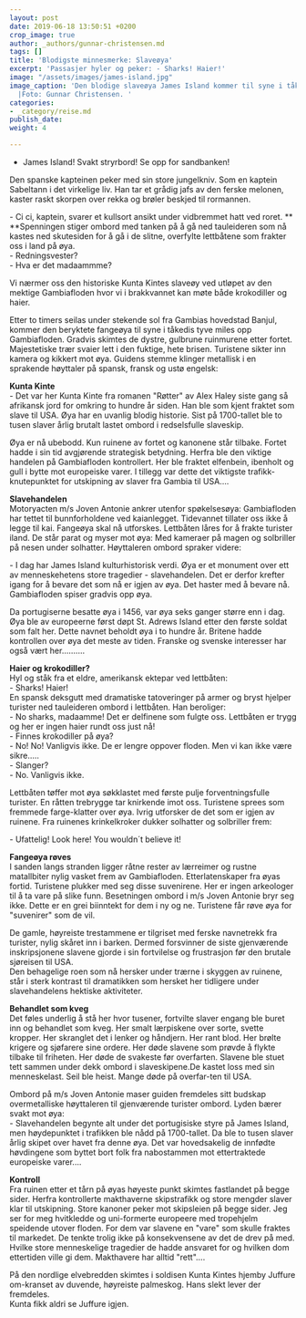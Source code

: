 ```yaml
---
layout: post
date: 2019-06-18 13:50:51 +0200
crop_image: true
author: _authors/gunnar-christensen.md
tags: []
title: 'Blodigste minnesmerke: Slaveøya'
excerpt: 'Passasjer hyler og peker: - Sharks! Haier!'
image: "/assets/images/james-island.jpg"
image_caption: 'Den blodige slaveøya James Island kommer til syne i tåkedisen på Gambiafloden.
  |Foto: Gunnar Christensen. '
categories:
- _category/reise.md
publish_date: 
weight: 4

---
```

* James Island! Svakt stryrbord! Se opp for sandbanken!

Den spanske kapteinen peker med sin store jungelkniv. Som en kaptein Sabeltann i det virkelige liv. Han tar et grådig jafs av den ferske melonen, kaster raskt skorpen over rekka og brøler beskjed til rormannen.

\- Ci ci, kaptein, svarer et kullsort ansikt under vidbremmet hatt ved roret. **  
\**Spenningen stiger ombord med tanken på å gå ned tauleideren som nå kastes ned skutesiden for å gå i de slitne, overfylte lettbåtene som frakter oss i land på øya.  
\- Redningsvester?  
\- Hva er det madaammme?

Vi nærmer oss den historiske Kunta Kintes slaveøy ved utløpet av den mektige Gambiafloden hvor vi i brakkvannet kan møte både krokodiller og haier.

Etter to timers seilas under stekende sol fra Gambias hovedstad Banjul, kommer den beryktete fangeøya til syne i tåkedis tyve miles opp Gambiafloden. Gradvis skimtes de dystre, gulbrune ruinmurene etter fortet. Majestetiske trær svaier lett i den fuktige, hete brisen. Turistene sikter inn kamera og kikkert mot øya. Guidens stemme klinger metallisk i en sprakende høyttaler på spansk, fransk og ustø engelsk:

**Kunta Kinte**  
\- Det var her Kunta Kinte fra romanen "Røtter" av Alex Haley siste gang så afrikansk jord for omkring to hundre år siden. Han ble som kjent fraktet som slave til USA. Øya har en uvanlig blodig historie. Sist på 1700-tallet ble to tusen slaver årlig brutalt lastet ombord i redselsfulle slaveskip.

Øya er nå ubebodd. Kun ruinene av fortet og kanonene står tilbake. Fortet hadde i sin tid avgjørende strategisk betydning. Herfra ble den viktige handelen på Gambiafloden kontrollert. Her ble fraktet elfenbein, ibenholt og gull i bytte mot europeiske varer. I tillegg var dette det viktigste trafikk-knutepunktet for utskipning av slaver fra Gambia til USA....

**Slavehandelen**  
Motoryacten m/s Joven Antonie ankrer utenfor spøkelsesøya: Gambiafloden har tettet til bunnforholdene ved kaianlegget. Tidevannet tillater oss ikke å legge til kai. Fangeøya skal nå utforskes. Lettbåten låres for å frakte turister iland. De står parat og myser mot øya: Med kameraer på magen og solbriller på nesen under solhatter. Høyttaleren ombord spraker videre:

\- I dag har James Island kulturhistorisk verdi. Øya er et monument over ett av menneskehetens store tragedier - slavehandelen. Det er derfor krefter igang for å bevare det som nå er igjen av øya. Det haster med å bevare nå. Gambiafloden spiser gradvis opp øya.

Da portugiserne besatte øya i 1456, var øya seks ganger større enn i dag. Øya ble av europeerne først døpt St. Adrews Island etter den første soldat som falt her. Dette navnet beholdt øya i to hundre år. Britene hadde kontrollen over øya det meste av tiden. Franske og svenske interesser har også vært her..........

**Haier og krokodiller?**  
Hyl og ståk fra et eldre, amerikansk ektepar ved lettbåten:  
\- Sharks! Haier!  
En spansk deksgutt med dramatiske tatoveringer på armer og bryst hjelper turister ned tauleideren ombord i lettbåten. Han beroliger:  
\- No sharks, madaamme! Det er delfinene som fulgte oss. Lettbåten er trygg og her er ingen haier rundt oss just nå!  
\- Finnes krokodiller på øya?  
\- No! No! Vanligvis ikke. De er lengre oppover floden. Men vi kan ikke være sikre.....  
\- Slanger?  
\- No. Vanligvis ikke.

Lettbåten tøffer mot øya søkklastet med første pulje forventningsfulle turister. En råtten trebrygge tar knirkende imot oss. Turistene sprees som fremmede farge-klatter over øya. Ivrig utforsker de det som er igjen av ruinene. Fra ruinenes krinkelkroker dukker solhatter og solbriller frem:

\- Ufattelig! Look here! You wouldn´t believe it!

**Fangeøya røves**  
I sanden langs stranden ligger råtne rester av lærreimer og rustne matallbiter nylig vasket frem av Gambiafloden. Etterlatenskaper fra øyas fortid. Turistene plukker med seg disse suvenirene. Her er ingen arkeologer til å ta vare på slike funn. Besetningen ombord i m/s Joven Antonie bryr seg ikke. Dette er en grei biinntekt for dem i ny og ne. Turistene får røve øya for "suvenirer" som de vil.

De gamle, høyreiste trestammene er tilgriset med ferske navnetrekk fra turister, nylig skåret inn i barken. Dermed forsvinner de siste gjenværende inskripsjonene slavene gjorde i sin fortvilelse og frustrasjon før den brutale sjøreisen til USA.  
Den behagelige roen som nå hersker under trærne i skyggen av ruinene, står i sterk kontrast til dramatikken som hersket her tidligere under slavehandelens hektiske aktiviteter.

**Behandlet som kveg**  
Det føles underlig å stå her hvor tusener, fortvilte slaver engang ble buret inn og behandlet som kveg. Her smalt lærpiskene over sorte, svette kropper. Her skranglet det i lenker og håndjern. Her rant blod. Her brølte krigere og sjøfarere sine ordere. Her døde slavene som prøvde å flykte tilbake til friheten. Her døde de svakeste før overfarten. Slavene ble stuet tett sammen under dekk ombord i slaveskipene.De kastet loss med sin menneskelast. Seil ble heist. Mange døde på overfar-ten til USA.

Ombord på m/s Joven Antonie maser guiden fremdeles sitt budskap overmetalliske høyttaleren til gjenværende turister ombord. Lyden bærer svakt mot øya:  
\- Slavehandelen begynte alt under det portugisiske styre på James Island, men høydepunktet i trafikken ble nådd på 1700-tallet. Da ble to tusen slaver årlig skipet over havet fra denne øya. Det var hovedsakelig de innfødte høvdingene som byttet bort folk fra nabostammen mot ettertraktede europeiske varer....

**Kontroll**  
Fra ruinen etter et tårn på øyas høyeste punkt skimtes fastlandet på begge sider. Herfra kontrollerte makthaverne skipstrafikk og store mengder slaver klar til utskipning. Store kanoner peker mot skipsleien på begge sider. Jeg ser for meg hvitkledde og uni-formerte europeere med tropehjelm speidende utover floden. For dem var slavene en "vare" som skulle fraktes til markedet. De tenkte trolig ikke på konsekvensene av det de drev på med. Hvilke store menneskelige tragedier de hadde ansvaret for og hvilken dom ettertiden ville gi dem. Makthavere har alltid "rett"....

På den nordlige elvebredden skimtes i soldisen Kunta Kintes hjemby Juffure om-kranset av duvende, høyreiste palmeskog. Hans slekt lever der fremdeles.  
Kunta fikk aldri se Juffure igjen.